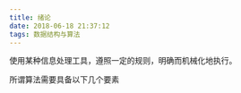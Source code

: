 ```yaml
---
title: 绪论
date: 2018-06-18 21:37:12
tags: 数据结构与算法
---
```


使用某种信息处理工具，遵照一定的规则，明确而机械化地执行。

所谓算法需要具备以下几个要素